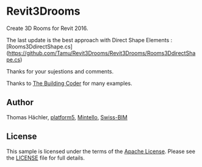 # Revit3Drooms
Create 3D Rooms for Revit 2016.

The last update is the best approach with Direct Shape Elements : 
[Rooms3DdirectShape.cs] (https://github.com/Tamu/Revit3Drooms/Revit3Drooms/Rooms3DdirectShape.cs)

Thanks for your sujestions and comments.

Thanks to [The Building Coder](http://thebuildingcoder.typepad.com) for many examples.

## Author

Thomas Hächler,
[platform5](http://platform5rd.com),
[Mintello](http://mintello.com),
[Swiss-BIM](http://swiss-bim.com)

## License

This sample is licensed under the terms of the [Apache License](http://www.apache.org/licenses).
Please see the [LICENSE](LICENSE) file for full details.
